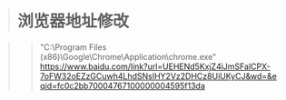 ># 浏览器地址修改

>> "C:\Program Files (x86)\Google\Chrome\Application\chrome.exe" https://www.baidu.com/link?url=UEHENd5KxjZ4iJmSFalCPX-7oFW32oEZzGCuwh4LhdSNsIHY2Vz2DHCz8UiUKyCJ&wd=&eqid=fc0c2bb70004767100000004595f13da
